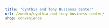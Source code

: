 ```yaml
---
title: "Cynthia and Tony Business Center"
url: /zwedru/cynthia-and-tony-business-center/
shop: convenience
---
```

